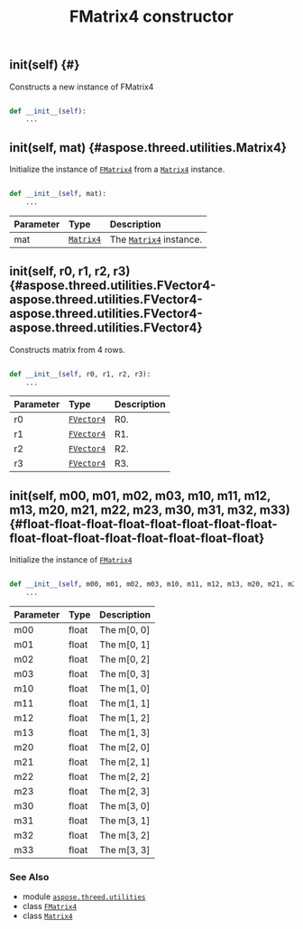 ﻿---
title: FMatrix4 constructor
second_title: Aspose.3D for Python via .NET API References
description: 
type: docs
weight: 10
url: /python-net/aspose.threed.utilities/fmatrix4/__init__/
is_root: false
---

## __init__(self) {#}

Constructs a new instance of FMatrix4



```python

def __init__(self):
    ...
```




## __init__(self, mat) {#aspose.threed.utilities.Matrix4}

Initialize the instance of [`FMatrix4`](/3d/python-net/aspose.threed.utilities/fmatrix4) from a [`Matrix4`](/3d/python-net/aspose.threed.utilities/matrix4) instance.



```python

def __init__(self, mat):
    ...
```


| Parameter | Type | Description |
| :- | :- | :- |
| mat | [`Matrix4`](/3d/python-net/aspose.threed.utilities/matrix4) | The [`Matrix4`](/3d/python-net/aspose.threed.utilities/matrix4) instance. |


## __init__(self, r0, r1, r2, r3) {#aspose.threed.utilities.FVector4-aspose.threed.utilities.FVector4-aspose.threed.utilities.FVector4-aspose.threed.utilities.FVector4}

Constructs matrix from 4 rows.



```python

def __init__(self, r0, r1, r2, r3):
    ...
```


| Parameter | Type | Description |
| :- | :- | :- |
| r0 | [`FVector4`](/3d/python-net/aspose.threed.utilities/fvector4) | R0. |
| r1 | [`FVector4`](/3d/python-net/aspose.threed.utilities/fvector4) | R1. |
| r2 | [`FVector4`](/3d/python-net/aspose.threed.utilities/fvector4) | R2. |
| r3 | [`FVector4`](/3d/python-net/aspose.threed.utilities/fvector4) | R3. |


## __init__(self, m00, m01, m02, m03, m10, m11, m12, m13, m20, m21, m22, m23, m30, m31, m32, m33) {#float-float-float-float-float-float-float-float-float-float-float-float-float-float-float-float}

Initialize the instance of [`FMatrix4`](/3d/python-net/aspose.threed.utilities/fmatrix4)



```python

def __init__(self, m00, m01, m02, m03, m10, m11, m12, m13, m20, m21, m22, m23, m30, m31, m32, m33):
    ...
```


| Parameter | Type | Description |
| :- | :- | :- |
| m00 | float | The m[0, 0] |
| m01 | float | The m[0, 1] |
| m02 | float | The m[0, 2] |
| m03 | float | The m[0, 3] |
| m10 | float | The m[1, 0] |
| m11 | float | The m[1, 1] |
| m12 | float | The m[1, 2] |
| m13 | float | The m[1, 3] |
| m20 | float | The m[2, 0] |
| m21 | float | The m[2, 1] |
| m22 | float | The m[2, 2] |
| m23 | float | The m[2, 3] |
| m30 | float | The m[3, 0] |
| m31 | float | The m[3, 1] |
| m32 | float | The m[3, 2] |
| m33 | float | The m[3, 3] |



### See Also
* module [`aspose.threed.utilities`](../../)
* class [`FMatrix4`](/3d/python-net/aspose.threed.utilities/fmatrix4)
* class [`Matrix4`](/3d/python-net/aspose.threed.utilities/matrix4)
